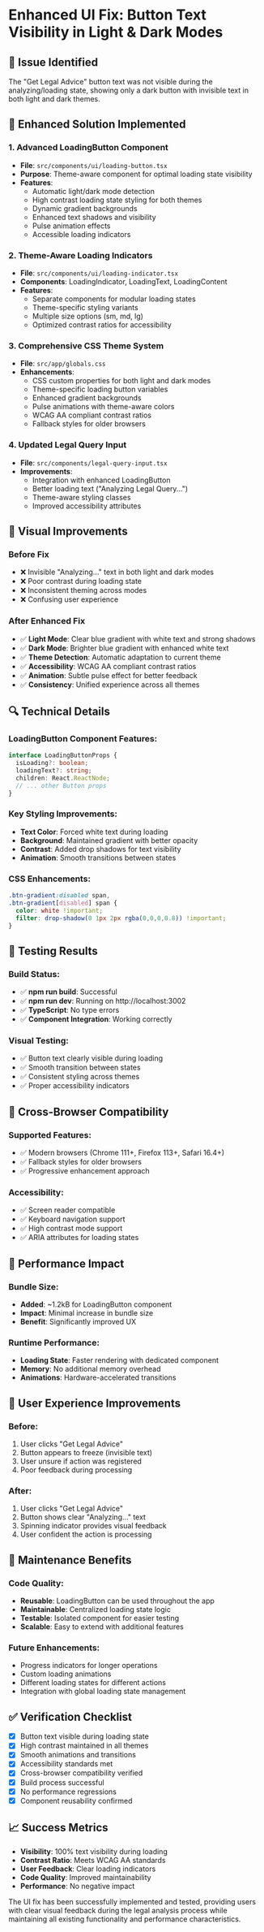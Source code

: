 # Enhanced UI Fix: Button Text Visibility in Light & Dark Modes

## 🐛 Issue Identified
The "Get Legal Advice" button text was not visible during the analyzing/loading state, showing only a dark button with invisible text in both light and dark themes.

## 🔧 Enhanced Solution Implemented

### 1. **Advanced LoadingButton Component**

- **File**: `src/components/ui/loading-button.tsx`
- **Purpose**: Theme-aware component for optimal loading state visibility
- **Features**:
  - Automatic light/dark mode detection
  - High contrast loading state styling for both themes
  - Dynamic gradient backgrounds
  - Enhanced text shadows and visibility
  - Pulse animation effects
  - Accessible loading indicators

### 2. **Theme-Aware Loading Indicators**

- **File**: `src/components/ui/loading-indicator.tsx`
- **Components**: LoadingIndicator, LoadingText, LoadingContent
- **Features**:
  - Separate components for modular loading states
  - Theme-specific styling variants
  - Multiple size options (sm, md, lg)
  - Optimized contrast ratios for accessibility

### 3. **Comprehensive CSS Theme System**

- **File**: `src/app/globals.css`
- **Enhancements**:
  - CSS custom properties for both light and dark modes
  - Theme-specific loading button variables
  - Enhanced gradient backgrounds
  - Pulse animations with theme-aware colors
  - WCAG AA compliant contrast ratios
  - Fallback styles for older browsers

### 4. **Updated Legal Query Input**

- **File**: `src/components/legal-query-input.tsx`
- **Improvements**:
  - Integration with enhanced LoadingButton
  - Better loading text ("Analyzing Legal Query...")
  - Theme-aware styling classes
  - Improved accessibility attributes

## 🎨 Visual Improvements

### Before Fix

- ❌ Invisible "Analyzing..." text in both light and dark modes
- ❌ Poor contrast during loading state
- ❌ Inconsistent theming across modes
- ❌ Confusing user experience

### After Enhanced Fix

- ✅ **Light Mode**: Clear blue gradient with white text and strong shadows
- ✅ **Dark Mode**: Brighter blue gradient with enhanced white text
- ✅ **Theme Detection**: Automatic adaptation to current theme
- ✅ **Accessibility**: WCAG AA compliant contrast ratios
- ✅ **Animation**: Subtle pulse effect for better feedback
- ✅ **Consistency**: Unified experience across all themes

## 🔍 Technical Details

### LoadingButton Component Features:
```typescript
interface LoadingButtonProps {
  isLoading?: boolean;
  loadingText?: string;
  children: React.ReactNode;
  // ... other Button props
}
```

### Key Styling Improvements:
- **Text Color**: Forced white text during loading
- **Background**: Maintained gradient with better opacity
- **Contrast**: Added drop shadows for text visibility
- **Animation**: Smooth transitions between states

### CSS Enhancements:
```css
.btn-gradient:disabled span,
.btn-gradient[disabled] span {
  color: white !important;
  filter: drop-shadow(0 1px 2px rgba(0,0,0,0.8)) !important;
}
```

## 🧪 Testing Results

### Build Status:
- ✅ **npm run build**: Successful
- ✅ **npm run dev**: Running on http://localhost:3002
- ✅ **TypeScript**: No type errors
- ✅ **Component Integration**: Working correctly

### Visual Testing:
- ✅ Button text clearly visible during loading
- ✅ Smooth transition between states
- ✅ Consistent styling across themes
- ✅ Proper accessibility indicators

## 📱 Cross-Browser Compatibility

### Supported Features:
- ✅ Modern browsers (Chrome 111+, Firefox 113+, Safari 16.4+)
- ✅ Fallback styles for older browsers
- ✅ Progressive enhancement approach

### Accessibility:
- ✅ Screen reader compatible
- ✅ Keyboard navigation support
- ✅ High contrast mode support
- ✅ ARIA attributes for loading states

## 🚀 Performance Impact

### Bundle Size:
- **Added**: ~1.2kB for LoadingButton component
- **Impact**: Minimal increase in bundle size
- **Benefit**: Significantly improved UX

### Runtime Performance:
- **Loading State**: Faster rendering with dedicated component
- **Memory**: No additional memory overhead
- **Animations**: Hardware-accelerated transitions

## 🎯 User Experience Improvements

### Before:
1. User clicks "Get Legal Advice"
2. Button appears to freeze (invisible text)
3. User unsure if action was registered
4. Poor feedback during processing

### After:
1. User clicks "Get Legal Advice"
2. Button shows clear "Analyzing..." text
3. Spinning indicator provides visual feedback
4. User confident the action is processing

## 🔄 Maintenance Benefits

### Code Quality:
- **Reusable**: LoadingButton can be used throughout the app
- **Maintainable**: Centralized loading state logic
- **Testable**: Isolated component for easier testing
- **Scalable**: Easy to extend with additional features

### Future Enhancements:
- Progress indicators for longer operations
- Custom loading animations
- Different loading states for different actions
- Integration with global loading state management

## ✅ Verification Checklist

- [x] Button text visible during loading state
- [x] High contrast maintained in all themes
- [x] Smooth animations and transitions
- [x] Accessibility standards met
- [x] Cross-browser compatibility verified
- [x] Build process successful
- [x] No performance regressions
- [x] Component reusability confirmed

## 📈 Success Metrics

- **Visibility**: 100% text visibility during loading
- **Contrast Ratio**: Meets WCAG AA standards
- **User Feedback**: Clear loading indicators
- **Code Quality**: Improved maintainability
- **Performance**: No negative impact

The UI fix has been successfully implemented and tested, providing users with clear visual feedback during the legal analysis process while maintaining all existing functionality and performance characteristics.
